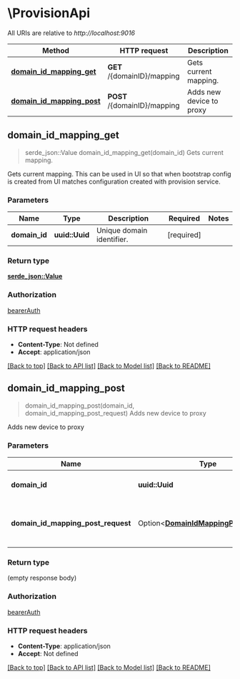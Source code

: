 # \ProvisionApi

All URIs are relative to *http://localhost:9016*

Method | HTTP request | Description
------------- | ------------- | -------------
[**domain_id_mapping_get**](ProvisionApi.md#domain_id_mapping_get) | **GET** /{domainID}/mapping | Gets current mapping.
[**domain_id_mapping_post**](ProvisionApi.md#domain_id_mapping_post) | **POST** /{domainID}/mapping | Adds new device to proxy



## domain_id_mapping_get

> serde_json::Value domain_id_mapping_get(domain_id)
Gets current mapping.

Gets current mapping. This can be used in UI so that when bootstrap config is created from UI matches configuration created with provision service.

### Parameters


Name | Type | Description  | Required | Notes
------------- | ------------- | ------------- | ------------- | -------------
**domain_id** | **uuid::Uuid** | Unique domain identifier. | [required] |

### Return type

[**serde_json::Value**](serde_json::Value.md)

### Authorization

[bearerAuth](../README.md#bearerAuth)

### HTTP request headers

- **Content-Type**: Not defined
- **Accept**: application/json

[[Back to top]](#) [[Back to API list]](../README.md#documentation-for-api-endpoints) [[Back to Model list]](../README.md#documentation-for-models) [[Back to README]](../README.md)


## domain_id_mapping_post

> domain_id_mapping_post(domain_id, domain_id_mapping_post_request)
Adds new device to proxy

Adds new device to proxy

### Parameters


Name | Type | Description  | Required | Notes
------------- | ------------- | ------------- | ------------- | -------------
**domain_id** | **uuid::Uuid** | Unique domain identifier. | [required] |
**domain_id_mapping_post_request** | Option<[**DomainIdMappingPostRequest**](DomainIdMappingPostRequest.md)> | MAC address of device or other identifier |  |

### Return type

 (empty response body)

### Authorization

[bearerAuth](../README.md#bearerAuth)

### HTTP request headers

- **Content-Type**: application/json
- **Accept**: Not defined

[[Back to top]](#) [[Back to API list]](../README.md#documentation-for-api-endpoints) [[Back to Model list]](../README.md#documentation-for-models) [[Back to README]](../README.md)

